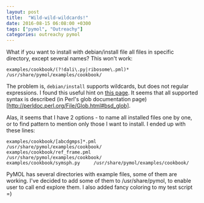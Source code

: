 ```yaml
---
layout: post
title:  "Wild-wild-wildcards!"
date: 2016-08-15 06:08:00 +0300
tags: ["pymol", "Outreachy"]
categories: outreachy pymol
---
```


What if you want to install with debian/install file all files in specific directory, except several names?
This won't work:

    examples/cookbook/(?!dali\.py|ribosome\.pml)*		/usr/share/pymol/examples/cookbook/

The problem is<!--break-->, `debian/install` supports wildcards, but does not regular expressions. I found this useful hint on [this page](https://bugs.debian.org/cgi-bin/bugreport.cgi?bug=147908).
It seems that all supported syntax is described (in Perl's glob documentation page)[http://perldoc.perl.org/File/Glob.html#bsd_glob].

Alas, it seems that I have 2 options - to name all installed files one by one, or to find pattern to mention only those I want to install.
I ended up with these lines:

    examples/cookbook/[abcdgmps]*.pml		/usr/share/pymol/examples/cookbook/
    examples/cookbook/ref_frame.pml		/usr/share/pymol/examples/cookbook/
    examples/cookbook/symsph.py		/usr/share/pymol/examples/cookbook/
    
PyMOL has several directories with example files, some of them are working. I've decided to add some of them to /usr/share/pymol, to enable user to call end explore them.
I also added fancy coloring to my test script =)
